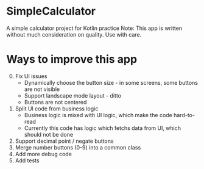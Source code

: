 # SimpleCalculator
A simple calculator project for Kotlin practice
Note: This app is written without much consideration on quality. Use with care.

# Ways to improve this app
0. Fix UI issues
   - Dynamically choose the button size - in some screens, some buttons are not visible
   - Support landscape mode layout - ditto
   - Buttons are not centered
1. Split UI code from business logic
   - Business logic is mixed with UI logic, which make the code hard-to-read
   - Currently this code has logic which fetchs data from UI, which should not be done
2. Support decimal point / negate buttons
3. Merge number buttons (0-9) into a common class
4. Add more debug code
5. Add tests

